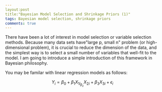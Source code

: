 ```yaml
---
layout:post
title:"Bayesian Model Selection and Shrinkage Priors (1)"
tags: Bayesian model selection, shrinkage priors
comments: true
---
```

 There have been a lot of interest in model selection or variable selection methods. Because many data sets have"large p, small n" problem (or high-dimensional problem), it is crucial to reduce the dimension of the data, and the simplest way is to select a small number of  variables that well-fit to the model. I am going to introduce a simple introduction of this framework in Bayesian philosophy.
 
 You may be familar with linear regression models as follows:
 
 $$Y_i = \beta_0 + \beta_1 X_{1i} _ \beta_2 X_{2i} + \beta_3 X_{3i} + \epsilon_i$$

